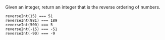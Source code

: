 Given an integer, return an integer that is the reverse
ordering of numbers.

```
reverseInt(15) === 51
reverseInt(981) === 189
reverseInt(500) === 5
reverseInt(-15) === -51
reverseInt(-90) === -9
```
